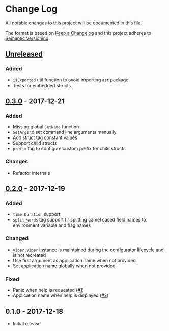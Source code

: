 # Change Log


All notable changes to this project will be documented in this file.

The format is based on [Keep a Changelog](http://keepachangelog.com/en/1.0.0/)
and this project adheres to [Semantic Versioning](http://semver.org/spec/v2.0.0.html).


## [Unreleased]

### Added

- `isExported` util function to avoid importing `ast` package
- Tests for embedded structs


## [0.3.0] - 2017-12-21

### Added

- Missing global `SetName` function
- `SetArgs` to set command line arguments manually
- Add struct tag constant values
- Support child structs
- `prefix` tag to configure custom prefix for child structs

### Changes

- Refactor internals


## [0.2.0] - 2017-12-19

### Added

- `time.Duration` support
- `split_words` tag support fir splitting camel cased field names to environment variable and flag names

### Changed

- `viper.Viper` instance is maintained during the configurator lifecycle and is not recreated
- Use first argument as application name when not provided
- Set application name globally when not provided

### Fixed

- Panic when help is requested ([#1](https://github.com/goph/nest/issues/1))
- Application name when help is displayed ([#2](https://github.com/goph/nest/issues/2))


## 0.1.0 - 2017-12-18

- Initial release


[Unreleased]: https://github.com/goph/nest/compare/v0.3.0...HEAD
[0.3.0]: https://github.com/goph/nest/compare/v0.2.0...v0.3.0
[0.2.0]: https://github.com/goph/nest/compare/v0.1.0...v0.2.0
